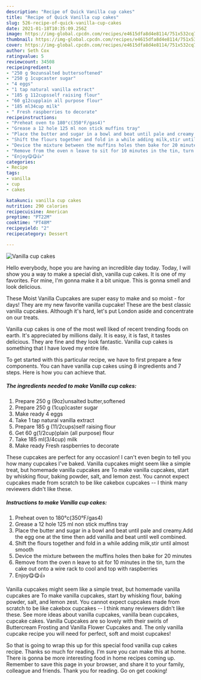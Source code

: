 ```yaml
---
description: "Recipe of Quick Vanilla cup cakes"
title: "Recipe of Quick Vanilla cup cakes"
slug: 526-recipe-of-quick-vanilla-cup-cakes
date: 2021-01-18T10:35:09.256Z
image: https://img-global.cpcdn.com/recipes/e4615dfa8d4e8114/751x532cq70/vanilla-cup-cakes-recipe-main-photo.jpg
thumbnail: https://img-global.cpcdn.com/recipes/e4615dfa8d4e8114/751x532cq70/vanilla-cup-cakes-recipe-main-photo.jpg
cover: https://img-global.cpcdn.com/recipes/e4615dfa8d4e8114/751x532cq70/vanilla-cup-cakes-recipe-main-photo.jpg
author: Seth Cox
ratingvalue: 5
reviewcount: 34508
recipeingredient:
- "250 g 9ozunsalted buttersoftened"
- "250 g 1cupcaster sugar"
- "4 eggs"
- "1 tap natural vanilla extract"
- "185 g 112cupsself raising flour"
- "60 g12cupplain all purpose flour"
- "185 ml34cup milk"
- " Fresh raspberries to decorate"
recipeinstructions:
- "Preheat oven to 180°c(350°F/gas4)"
- "Grease a 12 hole 125 ml non stick muffins tray"
- "Place the butter and sugar in a bowl and beat until pale and creamy.Add the egg one at the time then add vanilla and beat until well combined."
- "Shift the flours together and fold in a while adding milk,stir until almost smooth"
- "Device the mixture between the muffins holes then bake for 20 minutes"
- "Remove from the oven n leave to sit for 10 minutes in the tin, turn the cake out onto a wire rack to cool and top with raspberries"
- "Enjoy😋😋👍"
categories:
- Recipe
tags:
- vanilla
- cup
- cakes

katakunci: vanilla cup cakes 
nutrition: 290 calories
recipecuisine: American
preptime: "PT22M"
cooktime: "PT48M"
recipeyield: "2"
recipecategory: Dessert

---
```



![Vanilla cup cakes](https://img-global.cpcdn.com/recipes/e4615dfa8d4e8114/751x532cq70/vanilla-cup-cakes-recipe-main-photo.jpg)

Hello everybody, hope you are having an incredible day today. Today, I will show you a way to make a special dish, vanilla cup cakes. It is one of my favorites. For mine, I'm gonna make it a bit unique. This is gonna smell and look delicious.

These Moist Vanilla Cupcakes are super easy to make and so moist - for days! They are my new favorite vanilla cupcake! These are the best classic vanilla cupcakes. Although it&#39;s hard, let&#39;s put London aside and concentrate on our treats.

Vanilla cup cakes is one of the most well liked of recent trending foods on earth. It's appreciated by millions daily. It is easy, it is fast, it tastes delicious. They are fine and they look fantastic. Vanilla cup cakes is something that I have loved my entire life.


To get started with this particular recipe, we have to first prepare a few components. You can have vanilla cup cakes using 8 ingredients and 7 steps. Here is how you can achieve that.

<!--inarticleads1-->

##### The ingredients needed to make Vanilla cup cakes:

1. Prepare 250 g (9oz)unsalted butter,softened
1. Prepare 250 g (1cup)caster sugar
1. Make ready 4 eggs
1. Take 1 tap natural vanilla extract
1. Prepare 185 g (11/2cups)self raising flour
1. Get 60 g(1/2cup)plain (all purpose) flour
1. Take 185 ml(3/4cup) milk
1. Make ready  Fresh raspberries to decorate


These cupcakes are perfect for any occasion! I can&#39;t even begin to tell you how many cupcakes I&#39;ve baked. Vanilla cupcakes might seem like a simple treat, but homemade vanilla cupcakes are To make vanilla cupcakes, start by whisking flour, baking powder, salt, and lemon zest. You cannot expect cupcakes made from scratch to be like cakebox cupcakes -- I think many reviewers didn&#39;t like these. 

<!--inarticleads2-->

##### Instructions to make Vanilla cup cakes:

1. Preheat oven to 180°c(350°F/gas4)
1. Grease a 12 hole 125 ml non stick muffins tray
1. Place the butter and sugar in a bowl and beat until pale and creamy.Add the egg one at the time then add vanilla and beat until well combined.
1. Shift the flours together and fold in a while adding milk,stir until almost smooth
1. Device the mixture between the muffins holes then bake for 20 minutes
1. Remove from the oven n leave to sit for 10 minutes in the tin, turn the cake out onto a wire rack to cool and top with raspberries
1. Enjoy😋😋👍


Vanilla cupcakes might seem like a simple treat, but homemade vanilla cupcakes are To make vanilla cupcakes, start by whisking flour, baking powder, salt, and lemon zest. You cannot expect cupcakes made from scratch to be like cakebox cupcakes -- I think many reviewers didn&#39;t like these. See more ideas about vanilla cupcakes, vanilla bean cupcakes, cupcake cakes. Vanilla Cupcakes are so lovely with their swirls of Buttercream Frosting and Vanilla Flower Cupcakes and. The only vanilla cupcake recipe you will need for perfect, soft and moist cupcakes! 

So that is going to wrap this up for this special food vanilla cup cakes recipe. Thanks so much for reading. I'm sure you can make this at home. There is gonna be more interesting food in home recipes coming up. Remember to save this page in your browser, and share it to your family, colleague and friends. Thank you for reading. Go on get cooking!
